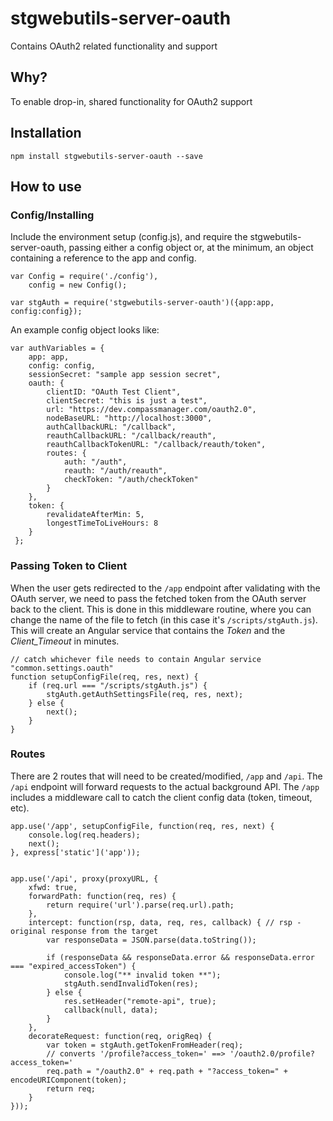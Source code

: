 stgwebutils-server-oauth
================

Contains OAuth2 related functionality and support



Why?
----

To enable drop-in, shared functionality for OAuth2 support


Installation
------------

    npm install stgwebutils-server-oauth --save


How to use
----------

### Config/Installing
Include the environment setup (config.js), and require the stgwebutils-server-oauth, passing either a config object
or, at the minimum, an object containing a reference to the app and config.

    var Config = require('./config'),
        config = new Config();

    var stgAuth = require('stgwebutils-server-oauth')({app:app, config:config});

An example config object looks like:

    var authVariables = {
        app: app,
        config: config,
        sessionSecret: "sample app session secret",
        oauth: {
            clientID: "OAuth Test Client",
            clientSecret: "this is just a test",
            url: "https://dev.compassmanager.com/oauth2.0",
            nodeBaseURL: "http://localhost:3000",
            authCallbackURL: "/callback",
            reauthCallbackURL: "/callback/reauth",
            reauthCallbackTokenURL: "/callback/reauth/token",
            routes: {
                auth: "/auth",
                reauth: "/auth/reauth",
                checkToken: "/auth/checkToken"
            }
        },
        token: {
            revalidateAfterMin: 5,
            longestTimeToLiveHours: 8
        }
     };

### Passing Token to Client
When the user gets redirected to the ```/app``` endpoint after validating with the OAuth server, we need to pass the fetched
token from the OAuth server back to the client.  This is done in this middleware routine, where you can change the name
of the file to fetch (in this case it's ```/scripts/stgAuth.js```).  This will create an Angular service that contains
the _Token_ and the _Client_Timeout_ in minutes.

    // catch whichever file needs to contain Angular service "common.settings.oauth"
    function setupConfigFile(req, res, next) {
        if (req.url === "/scripts/stgAuth.js") {
            stgAuth.getAuthSettingsFile(req, res, next);
        } else {
            next();
        }
    }

### Routes
There are 2 routes that will need to be created/modified, ```/app``` and ```/api```.  The ```/api``` endpoint will
forward requests to the actual background API.  The ```/app``` includes a middleware call to catch the client config
data (token, timeout, etc).

    app.use('/app', setupConfigFile, function(req, res, next) {
        console.log(req.headers);
        next();
    }, express['static']('app'));


    app.use('/api', proxy(proxyURL, {
        xfwd: true,
        forwardPath: function(req, res) {
            return require('url').parse(req.url).path;
        },
        intercept: function(rsp, data, req, res, callback) { // rsp - original response from the target
            var responseData = JSON.parse(data.toString());
    
            if (responseData && responseData.error && responseData.error === "expired_accessToken") {
                console.log("** invalid token **");
                stgAuth.sendInvalidToken(res);
            } else {
                res.setHeader("remote-api", true);
                callback(null, data);
            }
        },
        decorateRequest: function(req, origReq) {
            var token = stgAuth.getTokenFromHeader(req);
            // converts '/profile?access_token=' ==> '/oauth2.0/profile?access_token='
            req.path = "/oauth2.0" + req.path + "?access_token=" + encodeURIComponent(token);
            return req;
        }
    }));


